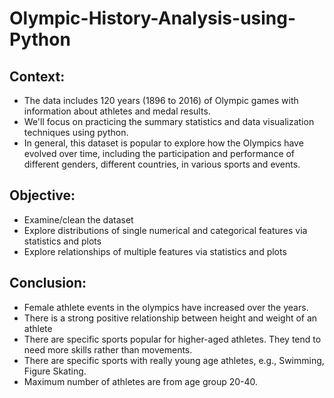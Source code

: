 # Olympic-History-Analysis-using-Python
## Context:
- The data includes 120 years (1896 to 2016) of Olympic games with information about athletes and medal results.
- We'll focus on practicing the summary statistics and data visualization techniques using python.
- In general, this dataset is popular to explore how the Olympics have evolved over time, including the participation and performance of different genders, different countries, in various sports and events.
 ## Objective: 
   - Examine/clean the dataset
   - Explore distributions of single numerical and categorical features via statistics and plots
   - Explore relationships of multiple features via statistics and plots
 ## Conclusion: 
 - Female athlete events in the olympics have increased over the years.
 - There is a strong positive relationship between height and weight of an athlete
 - There are specific sports popular for higher-aged athletes. They tend to need more skills rather than movements.
 - There are specific sports with really young age athletes, e.g., Swimming, Figure Skating.
 - Maximum number of athletes are from age group 20-40.
   
 

